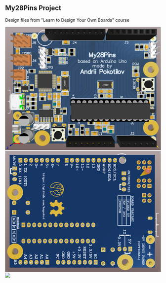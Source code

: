 ## My28Pins Project

Design files from "Learn to Design Your Own Boards" course

<img src="/My28Pins3D.PNG" >

<img src="/My28Pins3DBot.PNG" >

<img src="/3.gif" >

